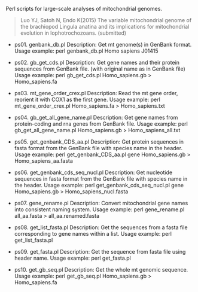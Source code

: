 Perl scripts for large-scale analyses of mitochondrial genomes.


> Luo YJ, Satoh N, Endo K(2015) The variable mitochondrial genome of the brachiopod Lingula anatina and its implications for mitochondrial evolution in lophotrochozoans. (submitted)

* ps01. genbank_db.pl
Description: Get mt genome(s) in GenBank format.
Usage example: perl genbank_db.pl Homo sapiens J01415

* ps02. gb_get_cds.pl
Description: Get gene names and their protein sequences from GenBank file. (with original name as in GenBank file)
Usage example: perl gb_get_cds.pl Homo_sapiens.gb > Homo_sapiens.fa

* ps03. mt_gene_order_crex.pl
Description: Read the mt gene order, reorient it with COX1 as the first gene.
Usage example: perl mt_gene_order_crex.pl Homo_sapiens.fa > Homo_sapiens.txt

* ps04. gb_get_all_gene_name.pl
Description: Get gene names from protein-coding and rna genes from GenBank file.
Usage example: perl gb_get_all_gene_name.pl Homo_sapiens.gb > Homo_sapiens_all.txt

* ps05. get_genbank_CDS_aa.pl
Description: Get protein sequences in fasta format from the GenBank file with species name in the header.
Usage example: perl get_genbank_CDS_aa.pl gene Homo_sapiens.gb > Homo_sapiens_aa.fasta

* ps06. get_genbank_cds_seq_nucl.pl
Description: Get nucleotide sequences in fasta format from the GenBank file with species name in the header.
Usage example: perl get_genbank_cds_seq_nucl.pl gene Homo_sapiens.gb > Homo_sapiens_nucl.fasta

* ps07. gene_rename.pl
Description: Convert mitochondrial gene names into consistent naming system.
Usage example: perl gene_rename.pl all_aa.fasta > all_aa.renamed.fasta

* ps08. get_list_fasta.pl
Description: Get the sequences from a fasta file corresponding to gene names within a list.
Usage example: perl get_list_fasta.pl

* ps09. get_fasta.pl
Description: Get the sequence from fasta file using header name.
Usage example: perl get_fasta.pl

* ps10. get_gb_seq.pl
Description: Get the whole mt genomic sequence.
Usage example: perl get_gb_seq.pl Homo_sapiens.gb > Homo_sapiens.fa

